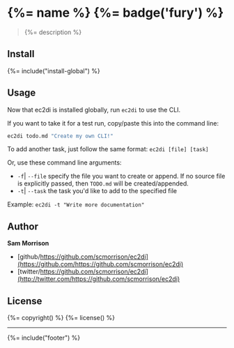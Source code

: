 # {%= name %} {%= badge('fury') %}

> {%= description %}

## Install
{%= include("install-global") %}

## Usage
Now that ec2di is installed globally, run `ec2di` to use the CLI.

If you want to take it for a test run, copy/paste this into the command line:

```bash
ec2di todo.md "Create my own CLI!"
```

To add another task, just follow the same format: `ec2di [file] [task]`

Or, use these command line arguments:

* `-f`| `--file` specify the file you want to create or append. If no source file is explicitly passed, then `TODO.md` will be created/appended.
* `-t`| `--task` the task you'd like to add to the specified file

Example: `ec2di -t "Write more documentation"`

## Author

**Sam Morrison**

* [github/https://github.com/scmorrison/ec2di](https://github.com/https://github.com/scmorrison/ec2di)
* [twitter/https://github.com/scmorrison/ec2di](http://twitter.com/https://github.com/scmorrison/ec2di)

## License
{%= copyright() %}
{%= license() %}

***

{%= include("footer") %}
